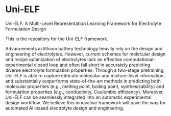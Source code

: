 # Uni-ELF
Uni-ELF: A Multi-Level Representation Learning Framework for Electrolyte Formulation Design

This is the repository for the Uni-ELF framework.

Advancements in lithium battery technology heavily rely on the design and engineering of electrolytes. However,
current schemes for molecular design and recipe optimization of electrolytes lack an effective computational-
experimental closed loop and often fall short in accurately predicting diverse electrolyte formulation properties.
Through a two-stage pretraining, Uni-ELF is able to capture intricate molecular and mixture-level information, and
substantially outperforms state-of-the-art methods in predicting both molecular properties 
(e.g., melting point, boiling point, synthesizability) and formulation properties
(e.g., conductivity, Coulombic efficiency). 
Moreover, Uni-ELF can be seamlessly integrated into an automatic
experimental design workflow. We believe this innovative framework will pave the way for automated AI-based
electrolyte design and engineering.
